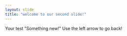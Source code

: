 ```yaml
---
layout: slide
title: "welcome to our second slide!"
---
```

Your test "Something new!"
Use the left arrow to go back!
